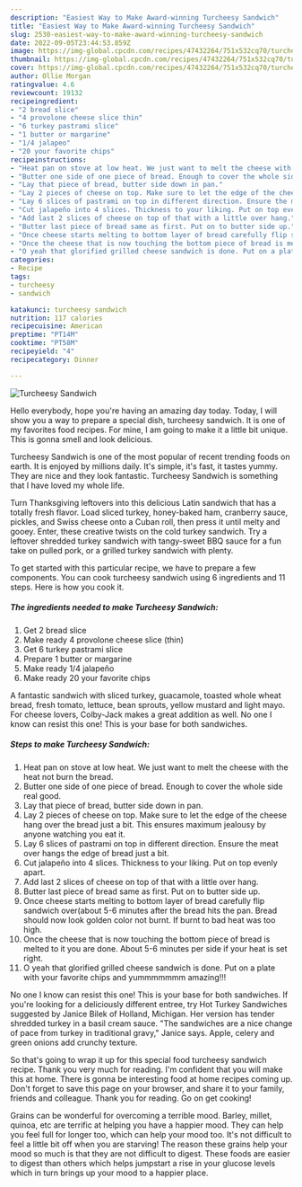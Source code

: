 ```yaml
---
description: "Easiest Way to Make Award-winning Turcheesy Sandwich"
title: "Easiest Way to Make Award-winning Turcheesy Sandwich"
slug: 2530-easiest-way-to-make-award-winning-turcheesy-sandwich
date: 2022-09-05T23:44:53.859Z
image: https://img-global.cpcdn.com/recipes/47432264/751x532cq70/turcheesy-sandwich-recipe-main-photo.jpg
thumbnail: https://img-global.cpcdn.com/recipes/47432264/751x532cq70/turcheesy-sandwich-recipe-main-photo.jpg
cover: https://img-global.cpcdn.com/recipes/47432264/751x532cq70/turcheesy-sandwich-recipe-main-photo.jpg
author: Ollie Morgan
ratingvalue: 4.6
reviewcount: 19132
recipeingredient:
- "2 bread slice"
- "4 provolone cheese slice thin"
- "6 turkey pastrami slice"
- "1 butter or margarine"
- "1/4 jalapeo"
- "20 your favorite chips"
recipeinstructions:
- "Heat pan on stove at low heat. We just want to melt the cheese with the heat not burn the bread."
- "Butter one side of one piece of bread. Enough to cover the whole side real good."
- "Lay that piece of bread, butter side down in pan."
- "Lay 2 pieces of cheese on top. Make sure to let the edge of the cheese hang over the bread just a bit. This ensures maximum jealousy by anyone watching you eat it."
- "Lay 6 slices of pastrami on top in different direction. Ensure the meat over hangs the edge of bread just a bit."
- "Cut jalapeño into 4 slices. Thickness to your liking. Put on top evenly apart."
- "Add last 2 slices of cheese on top of that with a little over hang."
- "Butter last piece of bread same as first. Put on to butter side up."
- "Once cheese starts melting to bottom layer of bread carefully flip sandwich over(about 5-6 minutes after the bread hits the pan. Bread should now look golden color not burnt. If burnt to bad heat was too high."
- "Once the cheese that is now touching the bottom piece of bread is melted to it you are done. About 5-6 minutes per side if your heat is set right."
- "O yeah that glorified grilled cheese sandwich is done. Put on a plate with your favorite chips and yummmmmmm amazing!!!"
categories:
- Recipe
tags:
- turcheesy
- sandwich

katakunci: turcheesy sandwich 
nutrition: 117 calories
recipecuisine: American
preptime: "PT14M"
cooktime: "PT58M"
recipeyield: "4"
recipecategory: Dinner

---
```



![Turcheesy Sandwich](https://img-global.cpcdn.com/recipes/47432264/751x532cq70/turcheesy-sandwich-recipe-main-photo.jpg)

Hello everybody, hope you're having an amazing day today. Today, I will show you a way to prepare a special dish, turcheesy sandwich. It is one of my favorites food recipes. For mine, I am going to make it a little bit unique. This is gonna smell and look delicious.

Turcheesy Sandwich is one of the most popular of recent trending foods on earth. It is enjoyed by millions daily. It's simple, it's fast, it tastes yummy. They are nice and they look fantastic. Turcheesy Sandwich is something that I have loved my whole life.

Turn Thanksgiving leftovers into this delicious Latin sandwich that has a totally fresh flavor. Load sliced turkey, honey-baked ham, cranberry sauce, pickles, and Swiss cheese onto a Cuban roll, then press it until melty and gooey. Enter, these creative twists on the cold turkey sandwich. Try a leftover shredded turkey sandwich with tangy-sweet BBQ sauce for a fun take on pulled pork, or a grilled turkey sandwich with plenty.


To get started with this particular recipe, we have to prepare a few components. You can cook turcheesy sandwich using 6 ingredients and 11 steps. Here is how you cook it.

<!--inarticleads1-->

##### The ingredients needed to make Turcheesy Sandwich:

1. Get 2 bread slice
1. Make ready 4 provolone cheese slice (thin)
1. Get 6 turkey pastrami slice
1. Prepare 1 butter or margarine
1. Make ready 1/4 jalapeño
1. Make ready 20 your favorite chips


A fantastic sandwich with sliced turkey, guacamole, toasted whole wheat bread, fresh tomato, lettuce, bean sprouts, yellow mustard and light mayo. For cheese lovers, Colby-Jack makes a great addition as well. No one I know can resist this one! This is your base for both sandwiches. 

<!--inarticleads2-->

##### Steps to make Turcheesy Sandwich:

1. Heat pan on stove at low heat. We just want to melt the cheese with the heat not burn the bread.
1. Butter one side of one piece of bread. Enough to cover the whole side real good.
1. Lay that piece of bread, butter side down in pan.
1. Lay 2 pieces of cheese on top. Make sure to let the edge of the cheese hang over the bread just a bit. This ensures maximum jealousy by anyone watching you eat it.
1. Lay 6 slices of pastrami on top in different direction. Ensure the meat over hangs the edge of bread just a bit.
1. Cut jalapeño into 4 slices. Thickness to your liking. Put on top evenly apart.
1. Add last 2 slices of cheese on top of that with a little over hang.
1. Butter last piece of bread same as first. Put on to butter side up.
1. Once cheese starts melting to bottom layer of bread carefully flip sandwich over(about 5-6 minutes after the bread hits the pan. Bread should now look golden color not burnt. If burnt to bad heat was too high.
1. Once the cheese that is now touching the bottom piece of bread is melted to it you are done. About 5-6 minutes per side if your heat is set right.
1. O yeah that glorified grilled cheese sandwich is done. Put on a plate with your favorite chips and yummmmmmm amazing!!!


No one I know can resist this one! This is your base for both sandwiches. If you&#39;re looking for a deliciously different entree, try Hot Turkey Sandwiches suggested by Janice Bilek of Holland, Michigan. Her version has tender shredded turkey in a basil cream sauce. &#34;The sandwiches are a nice change of pace from turkey in traditional gravy,&#34; Janice says. Apple, celery and green onions add crunchy texture. 

So that's going to wrap it up for this special food turcheesy sandwich recipe. Thank you very much for reading. I'm confident that you will make this at home. There is gonna be interesting food at home recipes coming up. Don't forget to save this page on your browser, and share it to your family, friends and colleague. Thank you for reading. Go on get cooking!

Grains can be wonderful for overcoming a terrible mood. Barley, millet, quinoa, etc are terrific at helping you have a happier mood. They can help you feel full for longer too, which can help your mood too. It's not difficult to feel a little bit off when you are starving! The reason these grains help your mood so much is that they are not difficult to digest. These foods are easier to digest than others which helps jumpstart a rise in your glucose levels which in turn brings up your mood to a happier place.
